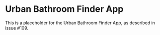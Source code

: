 # Urban Bathroom Finder App

This is a placeholder for the Urban Bathroom Finder App, as described in issue #109.

